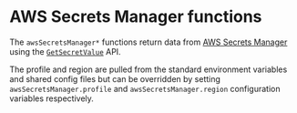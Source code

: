 # AWS Secrets Manager functions

The `awsSecretsManager*` functions return data from [AWS Secrets Manager](https://aws.amazon.com/secrets-manager/)
using the [`GetSecretValue`](https://docs.aws.amazon.com/secretsmanager/latest/apireference/API_GetSecretValue.html)
API.

The profile and region are pulled from the standard environment variables and shared config files but can be
overridden by setting `awsSecretsManager.profile` and `awsSecretsManager.region` configuration variables respectively.

